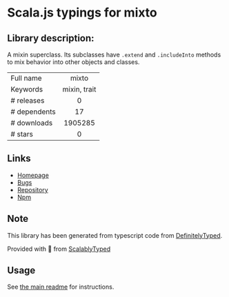 
# Scala.js typings for mixto


## Library description:
A mixin superclass. Its subclasses have `.extend` and `.includeInto` methods to mix behavior into other objects and classes.

|                    |                 |
| ------------------ | :-------------: |
| Full name          | mixto |
| Keywords           | mixin, trait |
| # releases         | 0 |
| # dependents       | 17 |
| # downloads        | 1905285 |
| # stars            | 0 |

## Links
- [Homepage](https://github.com/atom/mixto#readme)
- [Bugs](https://github.com/atom/mixto/issues)
- [Repository](https://github.com/atom/mixto)
- [Npm](https://www.npmjs.com/package/mixto)
    


## Note
This library has been generated from typescript code from [DefinitelyTyped](https://definitelytyped.org).

Provided with :purple_heart: from [ScalablyTyped](https://github.com/oyvindberg/ScalablyTyped)

## Usage
See [the main readme](../../readme.md) for instructions.


